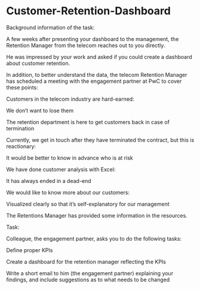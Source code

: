 # Customer-Retention-Dashboard
Background information of the task:

A few weeks after presenting your dashboard to the management, the Retention Manager from the telecom reaches out to you directly.

He was impressed by your work and asked if you could create a dashboard about customer retention.

In addition, to better understand the data, the telecom Retention Manager has scheduled a meeting with the engagement partner at PwC to cover these points:

Customers in the telecom industry are hard-earned: 

We don’t want to lose them

The retention department is here to get customers back in case of termination

Currently, we get in touch after they have terminated the contract, but this is reactionary: 

It would be better to know in advance who is at risk

We have done customer analysis with Excel:

It has always ended in a dead-end

We would like to know more about our customers:
 
Visualized clearly so that it’s self-explanatory for our management

The Retentions Manager has provided some information in the resources.

Task:

Colleague, the engagement partner, asks you to do the following tasks:

Define proper KPIs

Create a dashboard for the retention manager reflecting the KPIs

Write a short email to him (the engagement partner) explaining your findings, and include suggestions as to what needs to be changed
